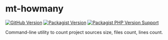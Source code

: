 # mt-howmany

[![GitHub Version](https://img.shields.io/github/v/release/mitoteam/mt-howmany?style=flat-square&logo=github)](https://github.com/mitoteam/mt-howmany)
[![Packagist Version](https://img.shields.io/packagist/v/mitoteam/mt-howmany?include_prereleases&style=flat-square&logo=packagist)](https://packagist.org/packages/mitoteam/mt-howmany)
[![Packagist PHP Version Support](https://img.shields.io/packagist/php-v/mitoteam/mt-howmany?style=flat-square&logo=php)](https://github.com/mitoteam/mt-howmany)

Command-line utility to count project sources size, files count, lines count.
